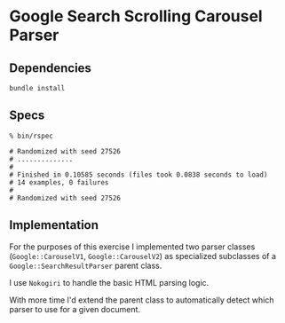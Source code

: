 # Google Search Scrolling Carousel Parser

## Dependencies

```shell
bundle install
```

## Specs

```shell
% bin/rspec

# Randomized with seed 27526
# ..............
#
# Finished in 0.10585 seconds (files took 0.0838 seconds to load)
# 14 examples, 0 failures
#
# Randomized with seed 27526
```

## Implementation

For the purposes of this exercise I implemented two parser classes
(`Google::CarouselV1`, `Google::CarouselV2`) as specialized subclasses of a
`Google::SearchResultParser` parent class.

I use `Nokogiri` to handle the basic HTML parsing logic.

With more time I'd extend the parent class to automatically detect which parser
to use for a given document.
